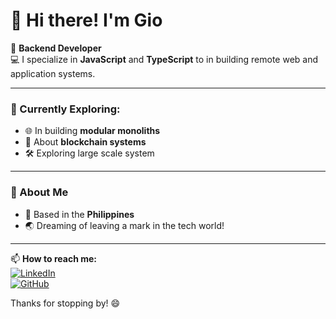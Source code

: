 # 👋 Hi there! I'm **Gio**

🌟 **Backend Developer**  
💻 I specialize in **JavaScript** and **TypeScript** to in building remote web and application systems.  

---

### 🚀 Currently Exploring:
- 🌐 In building **modular monoliths**
- 🔐 About **blockchain systems**
- 🛠️ Exploring large scale system

---

### 🌴 About Me
- 📍 Based in the **Philippines**
- 🌏 Dreaming of leaving a mark in the tech world!

---

📫 **How to reach me:**  
[![LinkedIn](https://img.shields.io/badge/LinkedIn-blue?style=flat&logo=linkedin)](https://www.linkedin.com/)  
[![GitHub](https://img.shields.io/badge/GitHub-black?style=flat&logo=github)](https://github.com/)  

Thanks for stopping by! 😄
